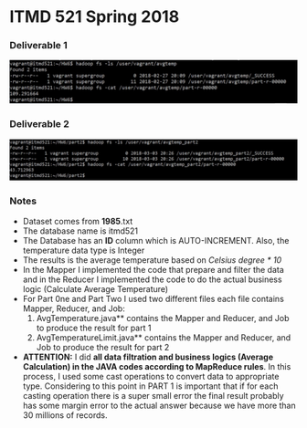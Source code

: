 # ITMD 521 Spring 2018

### Deliverable 1
![Part 1](images/part1.jpg "Part 1 - Average Temperature for 1985")


### Deliverable 2
![Part 2](images/part2.jpg "Part 2 - Average Temperature for 1985 with where conditions")

### Notes
* Dataset comes from **1985**.txt
* The database name is itmd521
* The Database has an **ID** column which is AUTO-INCREMENT. Also, the temperature data type is Integer
* The results is the average temperature based on *Celsius degree * 10*
* In the Mapper I implemented the code that prepare and filter the data and in the Reducer I implemented the code to do the actual business logic (Calculate Average Temperature)
* For Part 0ne and Part Two I used two different files each file contains Mapper, Reducer, and Job: 
	1. AvgTemperature.java** contains the Mapper and Reducer, and Job to produce the result for part 1
    2. AvgTemperatureLimit.java** contains the Mapper and Reducer, and Job to produce the result for part 2
* **ATTENTION:** I did __**all data filtration and business logics (Average Calculation) in the JAVA codes according to MapReduce rules**__. In this process, I used some cast operations to convert data to appropriate type. Considering to this point in PART 1 is important that if for each casting operation there is a super small error the final result probably has some margin error to the actual answer because we have more than 30 millions of records.

